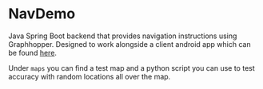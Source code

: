 # NavDemo

Java Spring Boot backend that provides navigation instructions using Graphhopper. Designed to work alongside a client 
android app which can be found [here](https://github.com/billk97/Indoor-Tracking-App).

Under `maps` you can find a test map and a python script you can use to test accuracy with random locations all over the map.